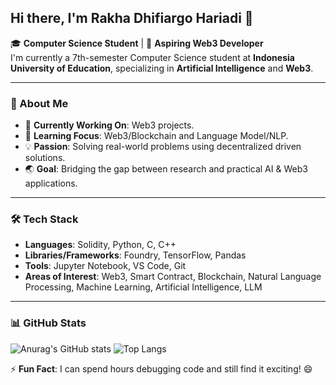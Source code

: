 ## Hi there, I'm Rakha Dhifiargo Hariadi 👋

🎓 **Computer Science Student** | 🎯 **Aspiring Web3 Developer**  
I'm currently a 7th-semester Computer Science student at **Indonesia University of Education**, specializing in **Artificial Intelligence** and **Web3**.

---

### 🚀 About Me
- 🔭 **Currently Working On**: Web3 projects.
- 🌱 **Learning Focus**: Web3/Blockchain and Language Model/NLP.
- 💡 **Passion**: Solving real-world problems using decentralized driven solutions.
- 🌏 **Goal**: Bridging the gap between research and practical AI & Web3 applications.

---

### 🛠️ Tech Stack
- **Languages**: Solidity, Python, C, C++
- **Libraries/Frameworks**: Foundry, TensorFlow, Pandas
- **Tools**: Jupyter Notebook, VS Code, Git 
- **Areas of Interest**: Web3, Smart Contract, Blockchain, Natural Language Processing, Machine Learning, Artificial Intelligence, LLM

---


### 📊 GitHub Stats
![Anurag's GitHub stats](https://github-readme-stats.vercel.app/api?username=rakhargo&theme=tokyonight&show_icons=true) ![Top Langs](https://github-readme-stats.vercel.app/api/top-langs/?username=rakhargo&layout=compact&theme=tokyonight)

<!--
---

### 📫 How to Reach Me
- [LinkedIn](https://www.linkedin.com/in/your-linkedin)  
- [Portfolio](https://your-portfolio.com)  
- [Email](mailto:your-email@example.com)

---
-->
⚡ **Fun Fact**: I can spend hours debugging code and still find it exciting! 😄
